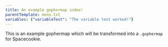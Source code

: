 ```yaml
---
title: An example gophermap index!
parentTemplate: menu.txt
variables: {"variableTest": "The variable test worked!"}
---
```


This is an example gophermap which will be transformed into a `.gophermap` for
Spacecookie.
